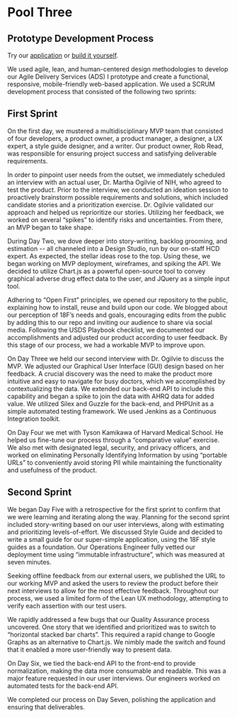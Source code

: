 # Pool Three
## Prototype Development Process

Try our [application](https://www.sideeffect.io/) or [build it yourself](https://github.com/CivicActions/nebula/blob/master/DEVOPS_MANUAL.md).

We used agile, lean, and human-centered design methodologies to develop our Agile Delivery Services (ADS) I prototype and create a functional, responsive, mobile-friendly web-based application. We used a SCRUM development process that consisted of the following two sprints:


## First Sprint


On the first day, we mustered a multidisciplinary MVP team that consisted of four developers, a product owner, a product manager, a designer, a UX expert, a style guide designer, and a writer. Our product owner, Rob Read, was responsible for ensuring project success and satisfying deliverable requirements.


In order to pinpoint user needs from the outset, we immediately scheduled an interview with an actual user, Dr. Martha Ogilvie of NIH, who agreed to test the product. Prior to the interview, we conducted an ideation session to proactively brainstorm possible requirements and solutions, which included candidate stories and a prioritization exercise. Dr. Ogilvie validated our approach and helped us reprioritize our stories. Utilizing her feedback, we worked on several “spikes” to identify risks and uncertainties. From there, an MVP began to take shape.


During Day Two, we dove deeper into story-writing, backlog grooming, and estimation -- all channeled into a Design Studio, run by our on-staff HCD expert. As expected, the stellar ideas rose to the top. Using these, we began working on MVP deployment, wireframes, and spiking the API. We decided to utilize Chart.js as a powerful open-source tool to convey graphical adverse drug effect data to the user, and JQuery as a simple input tool.


Adhering to “Open First” principles, we opened our repository to the public, explaining how to install, reuse and build upon our code.  We blogged about our perception of 18F’s needs and goals, encouraging edits from the public by adding this to our repo and inviting our audience to share via social media. Following the USDS Playbook checklist, we documented our accomplishments and adjusted our product according to user feedback. By this stage of our process, we had a workable MVP to improve upon.


On Day Three we held our second interview with Dr. Ogilvie to discuss the MVP. We adjusted our Graphical User Interface (GUI) design based on her feedback. A crucial discovery was the need to make the product more intuitive and easy to navigate for busy doctors, which we accomplished by contextualizing the data. We extended our back-end API to include this capability and began a spike to join the data with AHRQ data for added value. We utilized Silex and Guzzle for the back-end, and PHPUnit as a simple automated testing framework. We used Jenkins as a Continuous Integration toolkit.


On Day Four we met with Tyson Kamikawa of Harvard Medical School. He helped us fine-tune our process through a “comparative value” exercise. We also met with designated legal, security, and privacy officers, and worked on eliminating Personally Identifying Information by using “portable URLs” to conveniently avoid storing PII while maintaining the functionality and usefulness of the product.


## Second Sprint


We began Day Five with a retrospective for the first sprint to confirm that we were learning and iterating along the way. Planning for the second sprint included story-writing based on our user interviews, along with estimating and prioritizing levels-of-effort. We discussed Style Guide and decided to write a small guide for our super-simple application, using the 18F style guides as a foundation. Our Operations Engineer fully vetted our deployment time using “immutable infrastructure”, which was measured at seven minutes.


Seeking offline feedback from our external users, we published the URL to our working MVP and asked the users to review the product before their next interviews to allow for the most effective feedback. Throughout our process, we used a limited form of the Lean UX methodology, attempting to verify each assertion with our test users.


We rapidly addressed a few bugs that our Quality Assurance process uncovered.  One story that we identified and prioritized was to switch to “horizontal stacked bar charts”. This required a rapid change to Google Graphs as an alternative to Chart.js. We nimbly made the switch and found that it enabled a more user-friendly way to present data.


On Day Six, we tied the back-end API to the front-end to provide normalization, making the data more consumable and readable. This was a major feature requested in our user interviews. Our engineers worked on automated tests for the back-end API. 


We completed our process on Day Seven, polishing the application and ensuring that deliverables.
